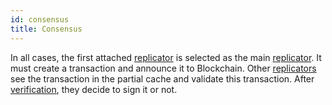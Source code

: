 ```yaml
---
id: consensus
title: Consensus
---
```


In all cases, the first attached [replicator](../roles/replicator.md) is selected as the main [replicator](../roles/replicator.md). It must create a transaction and announce it to Blockchain. Other [replicators](../roles/replicator.md) see the transaction in the partial cache and validate this transaction. After [verification](verification.md), they decide to sign it or not.
